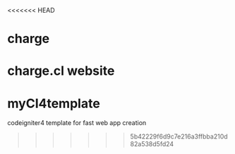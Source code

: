 <<<<<<< HEAD
# charge
charge.cl website
=======
# myCI4template
codeigniter4 template for fast web app creation
>>>>>>> 5b42229f6d9c7e216a3ffbba210d82a538d5fd24
